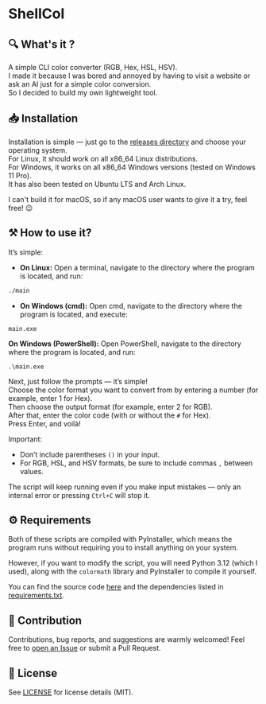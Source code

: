 # ShellCol

## 🔍 What's it ?
A simple CLI color converter (RGB, Hex, HSL, HSV).  
I made it because I was bored and annoyed by having to visit a website or ask an AI just for a simple color conversion.  
So I decided to build my own lightweight tool.

## 📥 Installation

Installation is simple — just go to the [releases directory](./releases/) and choose your operating system.  
For Linux, it should work on all x86_64 Linux distributions.  
For Windows, it works on all x86_64 Windows versions (tested on Windows 11 Pro).  
It has also been tested on Ubuntu LTS and Arch Linux.

I can't build it for macOS, so if any macOS user wants to give it a try, feel free! 😉

## ⚒️ How to use it?

It’s simple:

- **On Linux:** Open a terminal, navigate to the directory where the program is located, and run:
```bash
./main
```
- **On Windows (cmd):** Open cmd, navigate to the directory where the program is located, and execute:
```
main.exe
```
**On Windows (PowerShell):** Open PowerShell, navigate to the directory where the program is located, and run:
```
.\main.exe
```

Next, just follow the prompts — it’s simple!  
Choose the color format you want to convert from by entering a number (for example, enter 1 for Hex).  
Then choose the output format (for example, enter 2 for RGB).  
After that, enter the color code (with or without the `#` for Hex).  
Press Enter, and voilà!  

Important:  
- Don’t include parentheses `()` in your input.  
- For RGB, HSL, and HSV formats, be sure to include commas `,` between values.  

The script will keep running even if you make input mistakes — only an internal error or pressing `Ctrl+C` will stop it.

## ⚙️ Requirements
Both of these scripts are compiled with PyInstaller, which means the program runs without requiring you to install anything on your system.  

However, if you want to modify the script, you will need Python 3.12 (which I used), along with the `colormath` library and PyInstaller to compile it yourself.  

You can find the source code [here](main.py) and the dependencies listed in [requirements.txt](./requirements.txt).

## 📝 Contribution
Contributions, bug reports, and suggestions are warmly welcomed! Feel free to [open an Issue](https://github.com/marcelineOoo/ShellCol/issues) or submit a Pull Request.

## 📜 License

See [LICENSE](./LICENSE) for license details (MIT).